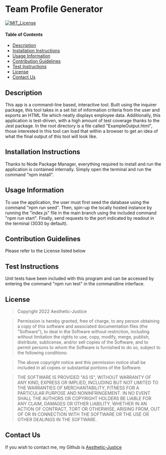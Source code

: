 # Team Profile Generator
[![MIT_License](https://img.shields.io/badge/license-MIT_License-success)](https://opensource.org/licenses/MIT)

#### Table of Contents
- [Description](#description)
- [Installation Instructions](#installation-instructions)
- [Usage Information](#usage-information)
- [Contribution Guidelines](#contribution-guidelines)
- [Test Instructions](#test-instructions)
- [License](#license)
- [Contact Us](#questions)

## Description

This app is a command-line based, interactive tool. Built using the inquirer package, this tool takes in a set list of information criteria from the user and exports an HTML file which neatly displays employee data. Additionally, this application is test-driven, with a high amount of test coverage thanks to the Jest package. In the root directory is a file called "ExampleOutput.html", those interested in this tool can load that within a browser to get an idea of what the final output of this tool will look like.

## Installation Instructions

Thanks to Node Package Manager, everything required to install and run the application is contained internally. Simply open the terminal and run the command "npm install".

## Usage Information

To use the application, the user must first seed the database using the command "npm run seed". Then, spin-up the locally hosted instance by running the "index.js" file in the main branch using the included command "npm run start". Finally, send requests to the port indicated by readout in the terminal (3030 by default).

## Contribution Guidelines

Please refer to the License listed below

## Test Instructions

Unit tests have been included with this program and can be accessed by entering the command "npm run test" in the commandline interface.

## License

  >Copyright 2022 Aesthetic-Justice

  >Permission is hereby granted, free of charge, to any person obtaining a copy of this software and associated documentation files (the "Software"), to deal in the Software without restriction, including without limitation the rights to use, copy, modify, merge, publish, distribute, sublicense, and/or sell copies of the Software, and to permit persons to whom the Software is furnished to do so, subject to the following conditions:
  
  >The above copyright notice and this permission notice shall be included in all copies or substantial portions of the Software.
  
  >THE SOFTWARE IS PROVIDED "AS IS", WITHOUT WARRANTY OF ANY KIND, EXPRESS OR IMPLIED, INCLUDING BUT NOT LIMITED TO THE WARRANTIES OF MERCHANTABILITY, FITNESS FOR A PARTICULAR PURPOSE AND NONINFRINGEMENT. IN NO EVENT SHALL THE AUTHORS OR COPYRIGHT HOLDERS BE LIABLE FOR ANY CLAIM, DAMAGES OR OTHER LIABILITY, WHETHER IN AN ACTION OF CONTRACT, TORT OR OTHERWISE, ARISING FROM, OUT OF OR IN CONNECTION WITH THE SOFTWARE OR THE USE OR OTHER DEALINGS IN THE SOFTWARE.

## Contact Us

If you wish to contact me, my Github is [Aesthetic-Justice](https://github.com/Aesthetic-Justice)